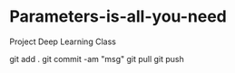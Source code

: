 # Parameters-is-all-you-need
Project Deep Learning Class


git add .
git commit -am "msg"
git pull
git push
